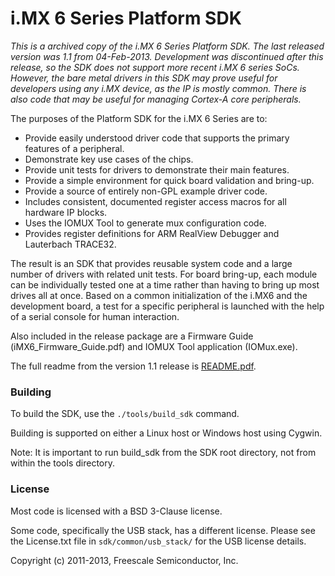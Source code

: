# i.MX 6 Series Platform SDK

_This is a archived copy of the i.MX 6 Series Platform SDK. The last released version was 1.1 from 04-Feb-2013. Development was discontinued after this release, so the SDK does not support more recent i.MX 6 series SoCs. However, the bare metal drivers in this SDK may prove useful for developers using any i.MX device, as the IP is mostly common. There is also code that may be useful for managing Cortex-A core peripherals._

The purposes of the Platform SDK for the i.MX 6 Series are to:
- Provide easily understood driver code that supports the primary features of a
peripheral.
- Demonstrate key use cases of the chips.
- Provide unit tests for drivers to demonstrate their main features.
- Provide a simple environment for quick board validation and bring-up.
- Provide a source of entirely non-GPL example driver code.
- Includes consistent, documented register access macros for all hardware IP blocks.
- Uses the IOMUX Tool to generate mux configuration code.
- Provides register definitions for ARM RealView Debugger and Lauterbach TRACE32.

The result is an SDK that provides reusable system code and a large number of drivers with related unit tests. For board bring-up, each module can be individually tested one at a time rather than having to bring up most drives all at once. Based on a common initialization of the i.MX6 and the development board, a test for a specific peripheral is launched with the help of a serial console for human interaction.

Also included in the release package are a Firmware Guide (iMX6_Firmware_Guide.pdf) and IOMUX Tool application (IOMux.exe).

The full readme from the version 1.1 release is [README.pdf](README.pdf).


### Building

To build the SDK, use the `./tools/build_sdk` command.

Building is supported on either a Linux host or Windows host using Cygwin.

Note: It is important to run build_sdk from the SDK root directory, not from within the tools directory.


### License

Most code is licensed with a BSD 3-Clause license.

Some code, specifically the USB stack, has a different license. Please see the
License.txt file in `sdk/common/usb_stack/` for the USB license details.

Copyright (c) 2011-2013, Freescale Semiconductor, Inc.

